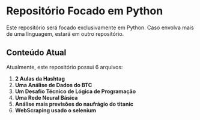 # Repositório Focado em Python

Este repositório será focado exclusivamente em Python. Caso envolva mais de uma linguagem, estará em outro repositório.

## Conteúdo Atual

Atualmente, este repositório possui 6 arquivos:

1. **2 Aulas da Hashtag**
2. **Uma Análise de Dados do BTC**
3. **Um Desafio Técnico de Lógica de Programação**
4. **Uma Rede Neural Básica**
5. **Análise mais previsões do naufrágio do titanic**
6. **WebScraping usado o selenium**
